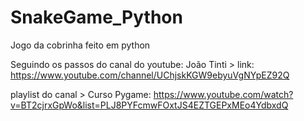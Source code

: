 # SnakeGame_Python

Jogo da cobrinha feito em python

Seguindo os passos do canal do youtube: João Tinti > link: https://www.youtube.com/channel/UChjskKGW9ebyuVgNYpEZ92Q

playlist do canal > Curso Pygame: https://www.youtube.com/watch?v=BT2cjrxGpWo&list=PLJ8PYFcmwFOxtJS4EZTGEPxMEo4YdbxdQ
